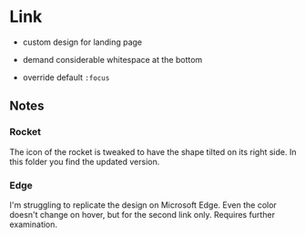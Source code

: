 # Link

- custom design for landing page

- demand considerable whitespace at the bottom

- override default `:focus`

## Notes

### Rocket

The icon of the rocket is tweaked to have the shape tilted on its right side. In this folder you find the updated version.

### Edge

I'm struggling to replicate the design on Microsoft Edge. Even the color doesn't change on hover, but for the second link only. Requires further examination.
